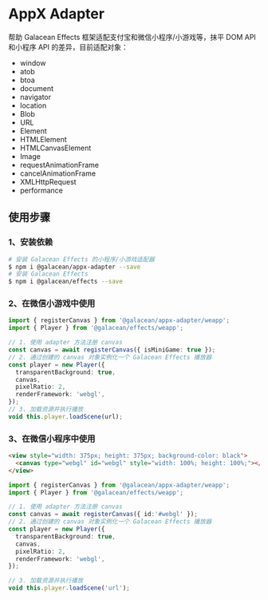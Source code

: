 # AppX Adapter

帮助 Galacean Effects 框架适配支付宝和微信小程序/小游戏等，抹平 DOM API 和小程序 API 的差异，目前适配对象：

- window
- atob
- btoa
- document
- navigator
- location
- Blob
- URL
- Element
- HTMLElement
- HTMLCanvasElement
- Image
- requestAnimationFrame
- cancelAnimationFrame
- XMLHttpRequest
- performance

## 使用步骤

### 1、安装依赖

``` bash
# 安装 Galacean Effects 的小程序/小游戏适配器
$ npm i @galacean/appx-adapter --save
# 安装 Galacean Effects
$ npm i @galacean/effects --save
```

### 2、在微信小游戏中使用

``` ts
import { registerCanvas } from '@galacean/appx-adapter/weapp';
import { Player } from '@galacean/effects/weapp';

// 1. 使用 adapter 方法注册 canvas
const canvas = await registerCanvas({ isMiniGame: true });
// 2. 通过创建的 canvas 对象实例化一个 Galacean Effects 播放器
const player = new Player({
  transparentBackground: true,
  canvas,
  pixelRatio: 2,
  renderFramework: 'webgl',
});
// 3. 加载资源并执行播放
void this.player.loadScene(url);
```

### 3、在微信小程序中使用

``` html
<view style="width: 375px; height: 375px; background-color: black">
  <canvas type="webgl" id="webgl" style="width: 100%; height: 100%;"></canvas>
</view>
```

``` ts
import { registerCanvas } from '@galacean/appx-adapter/weapp';
import { Player } from '@galacean/effects/weapp';

// 1. 使用 adapter 方法注册 canvas
const canvas = await registerCanvas({ id:'#webgl' });
// 2. 通过创建的 canvas 对象实例化一个 Galacean Effects 播放器
const player = new Player({
  transparentBackground: true,
  canvas,
  pixelRatio: 2,
  renderFramework: 'webgl',
});

// 3. 加载资源并执行播放
void this.player.loadScene('url');
```

